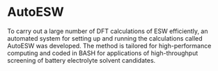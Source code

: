 # AutoESW
To carry out a large number of DFT calculations of ESW efficiently, an automated system for setting up and running the calculations called AutoESW was developed. The method is tailored for high-performance computing and coded in BASH for applications of high-throughput screening of battery electrolyte solvent candidates.
